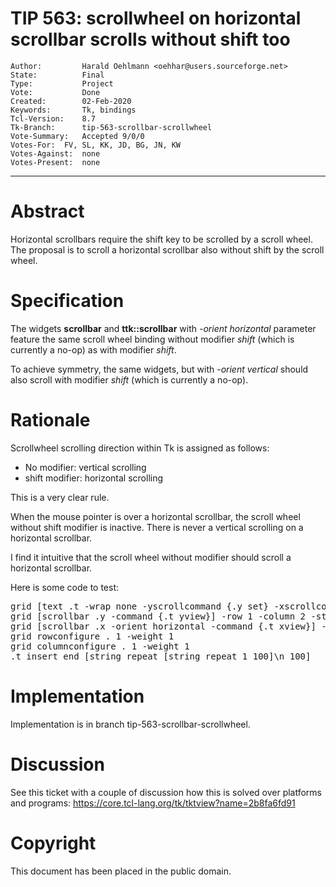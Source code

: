 # TIP 563: scrollwheel on horizontal scrollbar scrolls without shift too
	Author:         Harald Oehlmann <oehhar@users.sourceforge.net>
	State:          Final
	Type:           Project
	Vote:           Done
	Created:        02-Feb-2020
	Keywords:       Tk, bindings
	Tcl-Version:    8.7
	Tk-Branch:      tip-563-scrollbar-scrollwheel
	Vote-Summary:	Accepted 9/0/0
	Votes-For:	FV, SL, KK, JD, BG, JN, KW
	Votes-Against:	none
	Votes-Present:	none
-----

# Abstract

Horizontal scrollbars require the shift key to be scrolled by a scroll wheel.
The proposal is to scroll a horizontal scrollbar also without shift by the scroll wheel.

# Specification

The widgets **scrollbar** and **ttk::scrollbar** with *-orient horizontal* parameter feature the same scroll wheel binding without modifier *shift* (which is currently a no-op) as with modifier *shift*.

To achieve symmetry, the same widgets, but with *-orient vertical* should also scroll with modifier *shift* (which is currently a no-op).

# Rationale

Scrollwheel scrolling direction within Tk is assigned as follows:

   *   No modifier: vertical scrolling
   *   shift modifier: horizontal scrolling

This is a very clear rule.

When the mouse pointer is over a horizontal scrollbar, the scroll wheel without shift modifier is inactive. There is never a vertical scrolling on a horizontal scrollbar.

I find it intuitive that the scroll wheel without modifier should scroll a horizontal scrollbar.

Here is some code to test:

<pre>
grid [text .t -wrap none -yscrollcommand {.y set} -xscrollcommand {.x set}] -row 1 -column 1 -sticky nesw
grid [scrollbar .y -command {.t yview}] -row 1 -column 2 -sticky ns
grid [scrollbar .x -orient horizontal -command {.t xview}] -row 2 -column 1 -sticky ew
grid rowconfigure . 1 -weight 1
grid columnconfigure . 1 -weight 1
.t insert end [string repeat [string repeat 1 100]\n 100]
</pre>

# Implementation

Implementation is in branch tip-563-scrollbar-scrollwheel.

# Discussion

See this ticket with a couple of discussion how this is solved over platforms and programs:
<https://core.tcl-lang.org/tk/tktview?name=2b8fa6fd91>

# Copyright

This document has been placed in the public domain.

